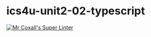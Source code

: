 # ics4u-unit2-02-typescript

[![Mr Coxall's Super Linter](https://github.com/noah-mccaskill/ics4u-unit2-02-typescript/workflows/Mr%20Coxall's%20Super%20Linter/badge.svg)](https://github.com/noah-mccaskill/ics4u-unit2-02-typescript/actions/)

